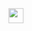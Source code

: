 <div align="center">
<h2><img src="https://github.com/Mo-Tech-MRK-YT/Mo-Tech-MRK-YT/blob/main/gifs/Hi.gif" width="30px"></h2>

